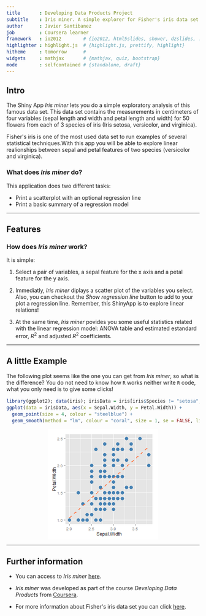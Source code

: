 ```yaml
---
title       : Developing Data Products Project
subtitle    : Iris miner. A simple explorer for Fisher's iris data set
author      : Javier Santibanez
job         : Coursera learner
framework   : io2012        # {io2012, html5slides, shower, dzslides, ...}
highlighter : highlight.js  # {highlight.js, prettify, highlight}
hitheme     : tomorrow      # 
widgets     : mathjax       # {mathjax, quiz, bootstrap}
mode        : selfcontained # {standalone, draft}
---
```


## Intro

The Shiny App *Iris miner* lets you do a simple exploratory analysis of this famous data set. This data set contains  the measurements in centimeters of four variables (sepal length and width and petal length and width) for 50 flowers from each of 3 species of iris (Iris setosa, versicolor, and virginica).

Fisher's iris is one of the most used data set to run examples of several statistical techniques.With this app you will be able to explore linear realionships between sepal and petal features of two species (versicolor and virginica).

### What does *Iris miner* do?

This application does two different tasks:

- Print a scatterplot with an optional regression line
- Print a basic summary of a regression model

---

## Features

### How does *Iris miner* work?

It is simple:

1. Select a pair of variables, a sepal feature for the x axis and a petal feature for the y axis.

2. Immediatly, *Iris miner* diplays a scatter plot of the variables you select. Also, you can checkout the *Show regression line* button to add to your plot a regression line. Remember, this ShinyApp is to explore linear relations!

3. At the same time, *Iris miner* povides you some useful statistics related with the linear regression model: ANOVA table and estimated estandard error, $R^2$ and adjusted $R^2$ coefficients. 

---

## A little Example

The following plot seems like the one you can get from *Iris miner*, so what is the difference? You do not need to know how `R` works neither write `R` code, what you only need is to give some clicks! 


```r
library(ggplot2); data(iris); irisData = iris[iris$Species != "setosa",]
ggplot(data = irisData, aes(x = Sepal.Width, y = Petal.Width)) +
  geom_point(size = 4, colour = "steelblue") +
  geom_smooth(method = "lm", colour = "coral", size = 1, se = FALSE, linetype = 2)
```

<img src="assets/fig/unnamed-chunk-1-1.png" title="plot of chunk unnamed-chunk-1" alt="plot of chunk unnamed-chunk-1" style="display: block; margin: auto;" />

---

## Further information

- You can access to *Iris miner* [here](https://scjavier.shinyapps.io/IrisMiner).

- *Iris miner* was developed as part of the course *Developing Data Products* from [Coursera](https://www.coursera.org).

- For more information about Fisher's iris data set you can click [here](https://en.wikipedia.org/wiki/Iris_flower_data_set).

